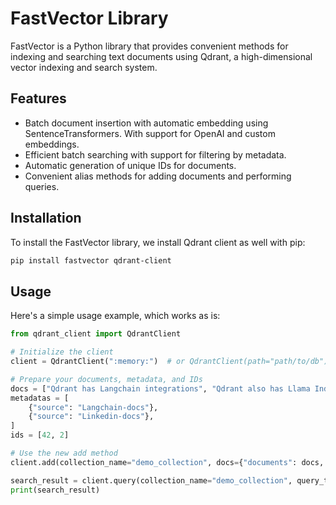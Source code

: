 # FastVector Library

FastVector is a Python library that provides convenient methods for indexing and searching text documents using Qdrant, a high-dimensional vector indexing and search system.

## Features

- Batch document insertion with automatic embedding using SentenceTransformers. With support for OpenAI and custom embeddings.
- Efficient batch searching with support for filtering by metadata.
- Automatic generation of unique IDs for documents.
- Convenient alias methods for adding documents and performing queries.

## Installation

To install the FastVector library, we install Qdrant client as well with pip:

```bash
pip install fastvector qdrant-client
```

## Usage

Here's a simple usage example, which works as is:

```python
from qdrant_client import QdrantClient

# Initialize the client
client = QdrantClient(":memory:")  # or QdrantClient(path="path/to/db")

# Prepare your documents, metadata, and IDs
docs = ["Qdrant has Langchain integrations", "Qdrant also has Llama Index integrations"]
metadatas = [
    {"source": "Langchain-docs"},
    {"source": "Linkedin-docs"},
]
ids = [42, 2]

# Use the new add method
client.add(collection_name="demo_collection", docs={"documents": docs, "metadatas": metadatas, "ids": ids})

search_result = client.query(collection_name="demo_collection", query_texts=["This is a query document"])
print(search_result)
```
